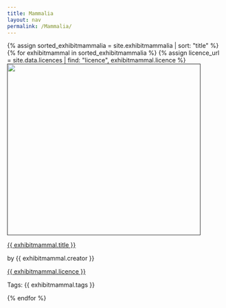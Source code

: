 ```yaml
---
title: Mammalia
layout: nav
permalink: /Mammalia/
---
```

<div id = "animal_mammalia">
  {% assign sorted_exhibitmammalia = site.exhibitmammalia | sort: "title" %}
  {% for exhibitmammal in sorted_exhibitmammalia %}
    {% assign licence_url = site.data.licences | find: "licence", exhibitmammal.licence %}
    <div class = "grid_cell">
      <a href = " "><img src="{{ exhibitmammal.image-url }}" class="gallery_thumb" width="450" height="400"></a >
      <p class = "caption"><a href = "{{ exhibitmammal.url | relative_url }}">{{ exhibitmammal.title }}</a ></p> 
      <p>by {{ exhibitmammal.creator }}</p>
      <p><a href="{{ licence_url.url }}">{{ exhibitmammal.licence }}</a ></p >
      <p>Tags: {{ exhibitmammal.tags }}</p >
    </div>
  {% endfor %}
</div>
